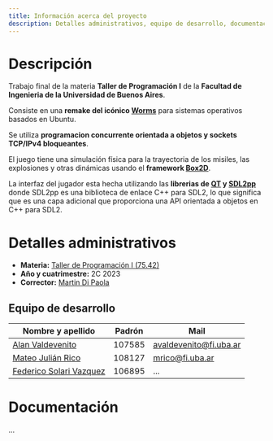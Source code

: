 ```yaml
---
title: Información acerca del proyecto
description: Detalles administrativos, equipo de desarrollo, documentación
---
```


<!-- ##################################################################### -->

# Descripción

Trabajo final de la materia **Taller de Programación I** de la **Facultad de Ingenieria de la Universidad de Buenos Aires**.

Consiste en una **remake del icónico [Worms](https://es.wikipedia.org/wiki/Worms_(serie))** para sistemas operativos basados en Ubuntu.

Se utiliza **programacion concurrente orientada a objetos y sockets TCP/IPv4 bloqueantes**.

El juego tiene una simulación física para la trayectoria de los misiles, las explosiones y otras dinámicas usando el **framework [Box2D](https://box2d.org/documentation/)**.

La interfaz del jugador esta hecha utilizando las **librerias de [QT](https://doc.qt.io/) y [SDL2pp](https://github.com/libSDL2pp/libSDL2pp)** donde SDL2pp es una biblioteca de enlace C++ para SDL2, lo que significa que es una capa adicional que proporciona una API orientada a objetos en C++ para SDL2. 

<!-- ##################################################################### -->

# Detalles administrativos
* **Materia:** [Taller de Programación I (75.42)](https://taller-de-programacion.github.io/bienvenido.html)
* **Año y cuatrimestre:** 2C 2023
* **Corrector:** [Martin Di Paola](https://github.com/eldipa)

## Equipo de desarrollo

| Nombre y apellido | Padrón | Mail |
|-------------------|--------|------|
| [Alan Valdevenito](https://github.com/AlanValdevenito) | 107585 | avaldevenito@fi.uba.ar |
| [Mateo Julián Rico](https://github.com/ricomateo) | 108127 | mrico@fi.uba.ar |
| [Federico Solari Vazquez](https://github.com/FedericoSolari) | 106895 | ... |

<!-- ##################################################################### -->

# Documentación

...

<!-- ##################################################################### -->
